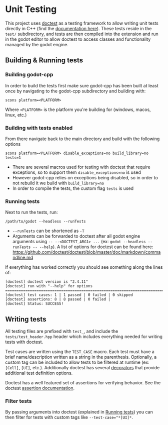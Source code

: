 # Unit Testing
This project uses [doctest](https://github.com/doctest/doctest) as a testing framework to allow writing unit tests directly in C++ (find the [documentation here](https://github.com/doctest/doctest/blob/master/doc/markdown/readme.md#reference)). These tests reside in the `test/` subdirectory, and tests are then compiled into the extension and run in the godot editor to allow doctest to access classes and functionality managed by the godot engine.

## Building & Running tests

### Building godot-cpp
In order to build the tests first make sure godot-cpp has been built at least once by navigating to the godot-cpp subdirectory and building with:
```
scons platform=<PLATFORM>
```
Where `<PLATFORM>` is the platform you're building for (windows, macos, linux, etc.)

### Building with tests enabled
From there navigate back to the main directory and build with the following options
```
scons platform=<PLATFORM> disable_exceptions=no build_library=no tests=1
```
- There are several macros used for testing with doctest that require exceptions, so to support them `disable_exceptions=no` is used
- However godot-cpp relies on exceptions being disabled, so in order to not rebuild it we build with `build_library=no`
- In order to compile the tests, the custom flag `tests` is used

### Running tests
Next to run the tests, run:
```
/path/to/godot --headless --runTests
```
- `--runTests` can be shortened as `-T`
- Arguments can be forwarded to doctest after all godot engine arguments using `-- --<DOCTEST_ARG1> ...` (ex: `godot --headless --runTests -- --help`). A list of options for doctest can be found here: https://github.com/doctest/doctest/blob/master/doc/markdown/commandline.md

If everything has worked correctly you should see something along the lines of:
```
[doctest] doctest version is "2.4.11"
[doctest] run with "--help" for options
===============================================================================
[doctest] test cases: 1 | 1 passed | 0 failed | 0 skipped
[doctest] assertions: 8 | 8 passed | 0 failed |
[doctest] Status: SUCCESS!
```

## Writing tests
All testing files are prefixed with `test_`, and include the `tests/test_header.hpp` header which includes everything needed for writing tests with doctest.

Test cases are written using the `TEST_CASE` macro. Each test must have a brief name/description written as a string in the parenthesis. Optionally, a custom tag can be included to allow tests to be filtered at runtime (ex: `[Cell]`, `[UI]`, etc.). Additionally doctest has several [decorators](https://github.com/doctest/doctest/blob/master/doc/markdown/testcases.md#decorators) that provide additional test definition options.

Doctest has a well featured set of assertions for verifying behavior. See the doctest [assertion documentation](https://github.com/doctest/doctest/blob/master/doc/markdown/assertions.md).

### Filter tests
By passing arguments into doctest (explained in [Running tests](#running-tests)) you can then filter for tests with custom tags like `--test-case="*[UI]*`.